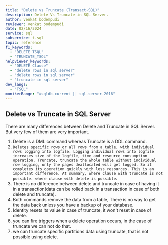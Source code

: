 ```yaml
---
title: "Delete vs Truncate (Transact-SQL)"
description: Delete Vs Truncate in SQL Server.
author: venkat bodempudi
reviewer: venkat bodempudi
date: 02/16/2024
service: sql
subservice: t-sql
topic: reference
f1_keywords:
  - "DELETE_TSQL"
  - "TRUNCATE_TSQL"
helpviewer_keywords:
  - "DELETE Clause"
  - "delete rows in sql server"
  - "delete rows in sql server"
  - "truncate in sql server"
dev_langs:
  - "TSQL"
monikerRange: "=sqldb-current || sql-server-2016"
---
```

## Delete vs Truncate in SQL Server

There are many differences between Delete and Truncate in SQL Server. But very few of them are very important.

1. Delete is a DML command whereas Truncate is a DDL command.
2. ```Deletes specific rows or all rows from a table, with individual rows logging into logfile. Logging individual rows into logfile increases size of the logfile, time and resource consumption operation. Truncate, truncate the whole table without individual row logging, only the pages deallocated will get logged. So it completes its operation quickly with less resources. This is an important difference. At summary, where clause with truncate is not possible. where clause with delete is possible```.
3. There is no difference between delete and truncate in case of having it in a transaction(data can be rolled back in a transaction in case of both delete and truncate).
4. Both commands remove the data from a table, There is no way to get the data back unless you have a backup of your database.
5. Identity resets its value in case of truncate, it won't reset in case of delete.
6. you can fire triggers when a delete operation occurs, in the case of truncate we can not do that.
7. we can truncate specific partitions data using truncate, that is not possible using delete.
